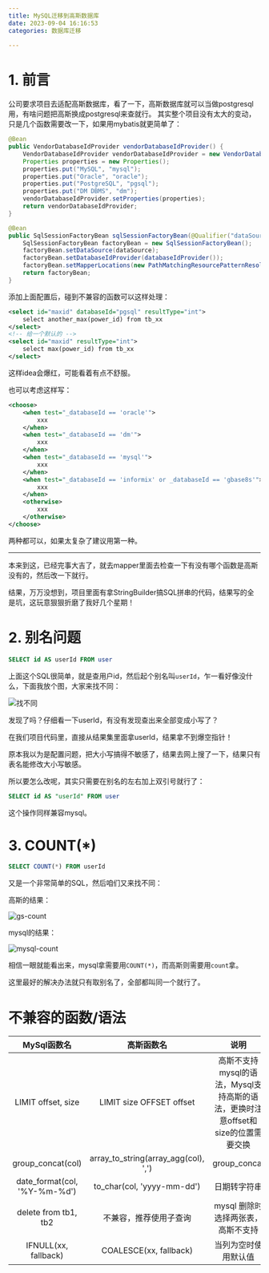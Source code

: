 ```yaml
---
title: MySQL迁移到高斯数据库
date: 2023-09-04 16:16:53
categories: 数据库迁移
  
---
```



# 1. 前言
公司要求项目去适配高斯数据库，看了一下，高斯数据库就可以当做postgresql用，有啥问题把高斯换成postgresql来查就行。
其实整个项目没有太大的变动，只是几个函数需要改一下，如果用mybatis就更简单了：

```java
@Bean
public VendorDatabaseIdProvider vendorDatabaseIdProvider() {
    VendorDatabaseIdProvider vendorDatabaseIdProvider = new VendorDatabaseIdProvider();
    Properties properties = new Properties();
    properties.put("MySQL", "mysql");
    properties.put("Oracle", "oracle");
    properties.put("PostgreSQL", "pgsql");
    properties.put("DM DBMS", "dm");
    vendorDatabaseIdProvider.setProperties(properties);
    return vendorDatabaseIdProvider;
}

@Bean
public SqlSessionFactoryBean sqlSessionFactoryBean(@Qualifier("dataSource") DataSource dataSource) throws Exception {
    SqlSessionFactoryBean factoryBean = new SqlSessionFactoryBean();
    factoryBean.setDataSource(dataSource);
    factoryBean.setDatabaseIdProvider(databaseIdProvider());
    factoryBean.setMapperLocations(new PathMatchingResourcePatternResolver().getResources(mapperLocations));
    return factoryBean;
}
```
添加上面配置后，碰到不兼容的函数可以这样处理：
```xml
<select id="maxid" databaseId="pgsql" resultType="int">
    select another_max(power_id) from tb_xx
</select>
<!-- 给一个默认的 -->
<select id="maxid" resultType="int">
    select max(power_id) from tb_xx
</select>
```
这样idea会爆红，可能看着有点不舒服。

也可以考虑这样写：
```xml
<choose>
    <when test="_databaseId == 'oracle'">
        xxx
    </when>
    <when test="_databaseId == 'dm'">
        xxx
    </when>
    <when test="_databaseId == 'mysql'">
        xxx
    </when>
    <when test="_databaseId == 'informix' or _databaseId == 'gbase8s'">
        xxx
    </when>
    <otherwise>
        xxx
    </otherwise>
</choose>
```

两种都可以，如果太复杂了建议用第一种。

---

本来到这，已经完事大吉了，就去mapper里面去检查一下有没有哪个函数是高斯没有的，然后改一下就行。

结果，万万没想到，项目里面有拿StringBuilder搞SQL拼串的代码，结果写的全是坑，这玩意狠狠折磨了我好几个星期！

# 2. 别名问题
```sql
SELECT id AS userId FROM user
```
上面这个SQL很简单，就是查用户id，然后起个别名叫`userId`，乍一看好像没什么，下面我放个图，大家来找不同：

![找不同](https://selfb.asia/public/2023-9/Snipaste_2023-09-26_10-45-53.webp)

发现了吗？仔细看一下userId，有没有发现查出来全部变成小写了？

在我们项目代码里，直接从结果集里面拿userId，结果拿不到爆空指针！


原本我以为是配置问题，把大小写搞得不敏感了，结果去网上搜了一下，结果只有表名能修改大小写敏感。

所以要怎么改呢，其实只需要在别名的左右加上双引号就行了：
```sql
SELECT id AS "userId" FROM user
```
这个操作同样兼容mysql。

# 3. COUNT(*)
```sql
SELECT COUNT(*) FROM userId
```

又是一个非常简单的SQL，然后咱们又来找不同：

高斯的结果：

![gs-count](https://selfb.asia/public/2023-9/gs-count.webp)

mysql的结果：

![mysql-count](https://selfb.asia/public/2023-9/mysql-count.webp)

相信一眼就能看出来，mysql拿需要用`COUNT(*)`，而高斯则需要用`count`拿。

这里最好的解决办法就只有取别名了，全部都叫同一个就行了。

# 不兼容的函数/语法

| MySql函数名 | 高斯函数名  | 说明   |
|     :--:    |  :--:      | :--:  |
| LIMIT offset, size | LIMIT size OFFSET offset | 高斯不支持mysql的语法，Mysql支持高斯的语法，更换时注意offset和size的位置需要交换|
| group_concat(col) | array_to_string(array_agg(col), ',') | group_concat |
|date_format(col, '%Y-%m-%d') | to_char(col, 'yyyy-mm-dd') | 日期转字符串 |
| delete from tb1, tb2 | 不兼容，推荐使用子查询 | mysql 删除时选择两张表，高斯不支持|
| IFNULL(xx, fallback) | COALESCE(xx, fallback) | 当列为空时使用默认值